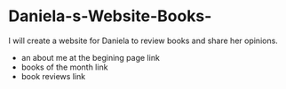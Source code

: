 # Daniela-s-Website-Books-
I will create a website for Daniela to review books and share her opinions. 

- an about me at the begining page link
- books of the month link
- book reviews link

